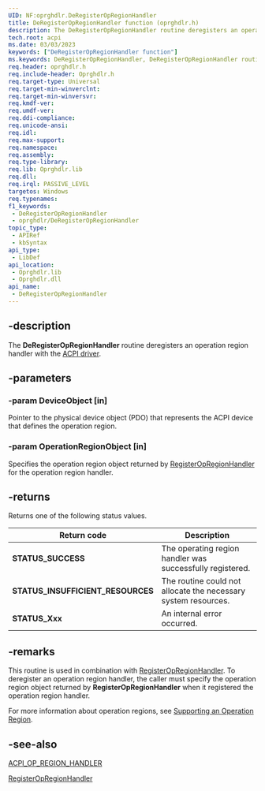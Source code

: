 ```yaml
---
UID: NF:oprghdlr.DeRegisterOpRegionHandler
title: DeRegisterOpRegionHandler function (oprghdlr.h)
description: The DeRegisterOpRegionHandler routine deregisters an operation region handler with the ACPI driver.
tech.root: acpi
ms.date: 03/03/2023
keywords: ["DeRegisterOpRegionHandler function"]
ms.keywords: DeRegisterOpRegionHandler, DeRegisterOpRegionHandler routine [ACPI Devices], acpi.deregisteropregionhandler, opregref_e991e152-6162-4d45-9418-282afb447d18.xml, oprghdlr/DeRegisterOpRegionHandler
req.header: oprghdlr.h
req.include-header: Oprghdlr.h
req.target-type: Universal
req.target-min-winverclnt: 
req.target-min-winversvr: 
req.kmdf-ver: 
req.umdf-ver: 
req.ddi-compliance: 
req.unicode-ansi: 
req.idl: 
req.max-support: 
req.namespace: 
req.assembly: 
req.type-library: 
req.lib: Oprghdlr.lib
req.dll: 
req.irql: PASSIVE_LEVEL
targetos: Windows
req.typenames: 
f1_keywords:
 - DeRegisterOpRegionHandler
 - oprghdlr/DeRegisterOpRegionHandler
topic_type:
 - APIRef
 - kbSyntax
api_type:
 - LibDef
api_location:
 - Oprghdlr.lib
 - Oprghdlr.dll
api_name:
 - DeRegisterOpRegionHandler
---
```


## -description

The **DeRegisterOpRegionHandler** routine deregisters an operation region handler with the [ACPI driver](/windows-hardware/drivers/kernel/acpi-driver).

## -parameters

### -param DeviceObject [in]

Pointer to the physical device object (PDO) that represents the ACPI device that defines the operation region.

### -param OperationRegionObject [in]

Specifies the operation region object returned by [RegisterOpRegionHandler](./nf-oprghdlr-registeropregionhandler.md) for the operation region handler.

## -returns

Returns one of the following status values.

| Return code | Description |
|---|---|
| **STATUS_SUCCESS** | The operating region handler was successfully registered. |
| **STATUS_INSUFFICIENT_RESOURCES** | The routine could not allocate the necessary system resources. |
| **STATUS_Xxx** | An internal error occurred. |

## -remarks

This routine is used in combination with [RegisterOpRegionHandler](./nf-oprghdlr-registeropregionhandler.md). To deregister an operation region handler, the caller must specify the operation region object returned by **RegisterOpRegionHandler** when it registered the operation region handler.

For more information about operation regions, see [Supporting an Operation Region](/windows-hardware/drivers/acpi/supporting-an-operation-region).

## -see-also

[ACPI_OP_REGION_HANDLER](./nc-oprghdlr-acpi_op_region_handler.md)

[RegisterOpRegionHandler](./nf-oprghdlr-registeropregionhandler.md)